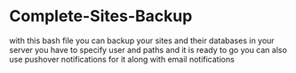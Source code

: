 # Complete-Sites-Backup
with this bash file you can backup your sites and their databases in your server
you have to specify user and paths and it is ready to go
you can also use pushover notifications for it along with email notifications
